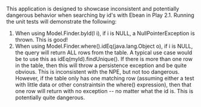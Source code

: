 This application is designed to showcase inconsistent and potentially dangerous behavior when searching by id's with Ebean in Play 2.1.  Running the unit tests will demonstrate the following:

1) When using Model.Finder.byId(I i), if i is NULL, a NullPointerException is thrown.  This is good!
2) When using Model.Finder.where().idEq(java.lang.Object o), if i is NULL, the query will return ALL rows from the table.  A typical use case would be to use this as idEq(myId).findUnique().  If there is more than one row in the table, then this will throw a persistence exception and be quite obvious.  This is inconsistent with the NPE, but not too dangerous.  However, if the table only has one matching row (assuming either a test with little data or other constraintsin the where() expression), then that one row will return with no exception -- no matter what the id is.  This is potentially quite dangerous.
